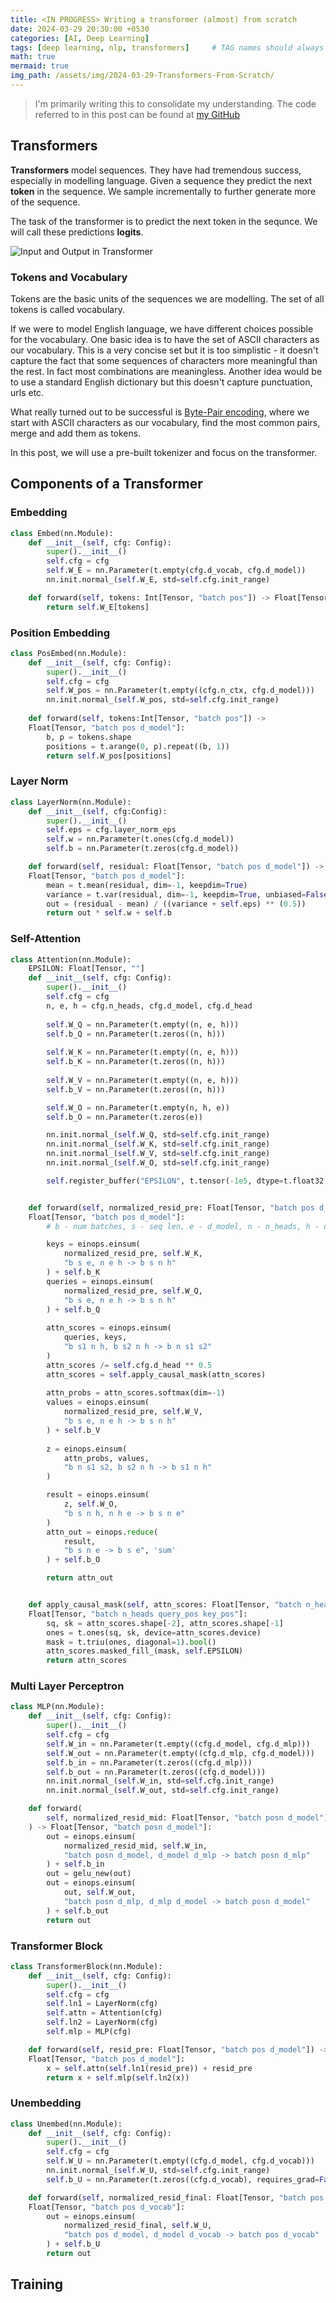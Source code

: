 ```yaml
---
title: <IN PROGRESS> Writing a transformer (almost) from scratch
date: 2024-03-29 20:30:00 +0530
categories: [AI, Deep Learning]
tags: [deep learning, nlp, transformers]     # TAG names should always be lowercase
math: true
mermaid: true
img_path: /assets/img/2024-03-29-Transformers-From-Scratch/
---
```

> I'm primarily writing this to consolidate my understanding. The code referred to in this post can be found at [my GitHub](https://github.com/SasankYadati/mech-interp/tree/main/transformer)

## Transformers
<b>Transformers</b> model sequences. They have had tremendous success, especially in modelling language. Given a sequence they predict the next <b>token</b> in the sequence. We sample incrementally to further generate more of the sequence.

The task of the transformer is to predict the next token in the sequnce. We will call these predictions <b>logits</b>.


![Input and Output in Transformer](tf-01.jpg)

### Tokens and Vocabulary
Tokens are the basic units of the sequences we are modelling. The set of all tokens is called vocabulary. 

If we were to model English language, we have different choices possible for the vocabulary. One basic idea is to have the set of ASCII characters as our vocabulary. This is a very concise set but it is too simplistic - it doesn't capture the fact that some sequences of characters more meaningful than the rest. In fact most combinations are meaningless. Another idea would be to use a standard English dictionary but this doesn't capture punctuation, urls etc.

What really turned out to be successful is [Byte-Pair encoding](https://www.youtube.com/watch?v=zduSFxRajkE), where we start with ASCII characters as our vocabulary, find the most common pairs, merge and add them as tokens.

In this post, we will use a pre-built tokenizer and focus on the transformer.


## Components of a Transformer

### Embedding

```python
class Embed(nn.Module):
    def __init__(self, cfg: Config):
        super().__init__()
        self.cfg = cfg
        self.W_E = nn.Parameter(t.empty(cfg.d_vocab, cfg.d_model))
        nn.init.normal_(self.W_E, std=self.cfg.init_range)

    def forward(self, tokens: Int[Tensor, "batch pos"]) -> Float[Tensor, "batch pos d_model"]:
        return self.W_E[tokens]
```

### Position Embedding

```python
class PosEmbed(nn.Module):
    def __init__(self, cfg: Config):
        super().__init__()
        self.cfg = cfg
        self.W_pos = nn.Parameter(t.empty((cfg.n_ctx, cfg.d_model)))
        nn.init.normal_(self.W_pos, std=self.cfg.init_range)
    
    def forward(self, tokens:Int[Tensor, "batch pos"]) -> 
    Float[Tensor, "batch pos d_model"]:
        b, p = tokens.shape
        positions = t.arange(0, p).repeat((b, 1))
        return self.W_pos[positions]
```

### Layer Norm
```python
class LayerNorm(nn.Module):
    def __init__(self, cfg:Config):
        super().__init__()
        self.eps = cfg.layer_norm_eps
        self.w = nn.Parameter(t.ones(cfg.d_model))
        self.b = nn.Parameter(t.zeros(cfg.d_model))

    def forward(self, residual: Float[Tensor, "batch pos d_model"]) -> 
    Float[Tensor, "batch pos d_model"]:
        mean = t.mean(residual, dim=-1, keepdim=True)
        variance = t.var(residual, dim=-1, keepdim=True, unbiased=False)
        out = (residual - mean) / ((variance + self.eps) ** (0.5))
        return out * self.w + self.b
```

### Self-Attention

```python
class Attention(nn.Module):
    EPSILON: Float[Tensor, ""]
    def __init__(self, cfg: Config):
        super().__init__()
        self.cfg = cfg
        n, e, h = cfg.n_heads, cfg.d_model, cfg.d_head
        
        self.W_Q = nn.Parameter(t.empty((n, e, h)))
        self.b_Q = nn.Parameter(t.zeros((n, h)))
        
        self.W_K = nn.Parameter(t.empty((n, e, h)))
        self.b_K = nn.Parameter(t.zeros((n, h)))
        
        self.W_V = nn.Parameter(t.empty((n, e, h)))
        self.b_V = nn.Parameter(t.zeros((n, h)))

        self.W_O = nn.Parameter(t.empty(n, h, e))
        self.b_O = nn.Parameter(t.zeros(e))

        nn.init.normal_(self.W_Q, std=self.cfg.init_range)
        nn.init.normal_(self.W_K, std=self.cfg.init_range)
        nn.init.normal_(self.W_V, std=self.cfg.init_range)
        nn.init.normal_(self.W_O, std=self.cfg.init_range)

        self.register_buffer("EPSILON", t.tensor(-1e5, dtype=t.float32, device=device))


    def forward(self, normalized_resid_pre: Float[Tensor, "batch pos d_model"]) -> 
    Float[Tensor, "batch pos d_model"]:
        # b - num batches, s - seq len, e - d_model, n - n_heads, h - d_heads

        keys = einops.einsum(
            normalized_resid_pre, self.W_K, 
            "b s e, n e h -> b s n h"
        ) + self.b_K
        queries = einops.einsum(
            normalized_resid_pre, self.W_Q, 
            "b s e, n e h -> b s n h"
        ) + self.b_Q
        
        attn_scores = einops.einsum(
            queries, keys, 
            "b s1 n h, b s2 n h -> b n s1 s2"
        )
        attn_scores /= self.cfg.d_head ** 0.5
        attn_scores = self.apply_causal_mask(attn_scores)
        
        attn_probs = attn_scores.softmax(dim=-1)
        values = einops.einsum(
            normalized_resid_pre, self.W_V, 
            "b s e, n e h -> b s n h"
        ) + self.b_V
        
        z = einops.einsum(
            attn_probs, values, 
            "b n s1 s2, b s2 n h -> b s1 n h"
        )

        result = einops.einsum(
            z, self.W_O, 
            "b s n h, n h e -> b s n e"
        ) 
        attn_out = einops.reduce(
            result, 
            "b s n e -> b s e", 'sum'
        ) + self.b_O

        return attn_out


    def apply_causal_mask(self, attn_scores: Float[Tensor, "batch n_heads query_pos key_pos"]) -> 
    Float[Tensor, "batch n_heads query_pos key_pos"]:
        sq, sk = attn_scores.shape[-2], attn_scores.shape[-1]
        ones = t.ones(sq, sk, device=attn_scores.device)
        mask = t.triu(ones, diagonal=1).bool() 
        attn_scores.masked_fill_(mask, self.EPSILON)
        return attn_scores
```

### Multi Layer Perceptron

```python
class MLP(nn.Module):
    def __init__(self, cfg: Config):
        super().__init__()
        self.cfg = cfg
        self.W_in = nn.Parameter(t.empty((cfg.d_model, cfg.d_mlp)))
        self.W_out = nn.Parameter(t.empty((cfg.d_mlp, cfg.d_model)))
        self.b_in = nn.Parameter(t.zeros((cfg.d_mlp)))
        self.b_out = nn.Parameter(t.zeros((cfg.d_model)))
        nn.init.normal_(self.W_in, std=self.cfg.init_range)
        nn.init.normal_(self.W_out, std=self.cfg.init_range)

    def forward(
        self, normalized_resid_mid: Float[Tensor, "batch posn d_model"]
    ) -> Float[Tensor, "batch posn d_model"]:
        out = einops.einsum(
            normalized_resid_mid, self.W_in, 
            "batch posn d_model, d_model d_mlp -> batch posn d_mlp"
        ) + self.b_in
        out = gelu_new(out)
        out = einops.einsum(
            out, self.W_out,
            "batch posn d_mlp, d_mlp d_model -> batch posn d_model"
        ) + self.b_out
        return out
```

### Transformer Block

```python
class TransformerBlock(nn.Module):
    def __init__(self, cfg: Config):
        super().__init__()
        self.cfg = cfg
        self.ln1 = LayerNorm(cfg)
        self.attn = Attention(cfg)
        self.ln2 = LayerNorm(cfg)
        self.mlp = MLP(cfg)

    def forward(self, resid_pre: Float[Tensor, "batch pos d_model"]) -> 
    Float[Tensor, "batch pos d_model"]:
        x = self.attn(self.ln1(resid_pre)) + resid_pre
        return x + self.mlp(self.ln2(x))
```

### Unembedding

```python
class Unembed(nn.Module):
    def __init__(self, cfg: Config):
        super().__init__()
        self.cfg = cfg
        self.W_U = nn.Parameter(t.empty((cfg.d_model, cfg.d_vocab)))
        nn.init.normal_(self.W_U, std=self.cfg.init_range)
        self.b_U = nn.Parameter(t.zeros((cfg.d_vocab), requires_grad=False))

    def forward(self, normalized_resid_final: Float[Tensor, "batch pos d_model"]) -> 
    Float[Tensor, "batch pos d_vocab"]:
        out = einops.einsum(
            normalized_resid_final, self.W_U, 
            "batch pos d_model, d_model d_vocab -> batch pos d_vocab"
        ) + self.b_U
        return out
```

## Training